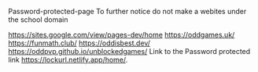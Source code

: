 Password-protected-page To further notice do not make a webites under the school domain

https://sites.google.com/view/pages-dev/home https://oddgames.uk/ https://funmath.club/ https://oddisbest.dev/ https://oddpvp.github.io/unblockedgames/ Link to the Password protected link https://lockurl.netlify.app/home/. 
